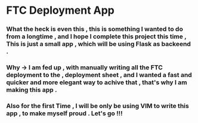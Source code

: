 # FTC Deployment App
### What the heck is even this , this is something I wanted to do from a longtime , and I hope I complete this project this time , This is just a small app , which will be using Flask as backeend . 

### Why -> I am fed up , with manually writing all the FTC deployment to the , deployment sheet , and I wanted a fast and quicker and more elegant way to achive that , that's why I am making this app .


### Also for the first Time , I will be only be using VIM to write this app , to make myself proud . Let's go !!!
